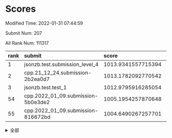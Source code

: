 # Scores

Modified Time: 2022-01-31 07:44:59

Submit Num: 207

All Rank Num: 111317

| rank |               submit               |       score        |       sigma        | pk_num |
| :--- | :--------------------------------- | :----------------- | :----------------- | :----- |
| 1    | jsonzb.test.submission_level_4     | 1013.9341557715394 | 0.8016030108367236 | 2151   |
| 2    | cpp.21_12_24.submission-2b2ea0d7   | 1013.1782092770542 | 0.7940376388052441 | 2151   |
| 3    | jsonzb.test.test_1                 | 1012.9795916285054 | 0.8131352206743071 | 2152   |
| 54   | cpp.2022_01_09.submission-5b0e3de2 | 1005.1954257870648 | 0.7085073975085263 | 2152   |
| 55   | cpp.2022_01_09.submission-816672bd | 1004.6490267257701 | 0.7235461001630763 | 2152   |


<details>
<summary>全部</summary>

| rank |                 submit                 |       score        |       sigma        | pk_num |
| :--- | :------------------------------------- | :----------------- | :----------------- | :----- |
| 1    | jsonzb.test.submission_level_4         | 1013.9341557715394 | 0.8016030108367236 | 2151   |
| 2    | cpp.21_12_24.submission-2b2ea0d7       | 1013.1782092770542 | 0.7940376388052441 | 2151   |
| 3    | jsonzb.test.test_1                     | 1012.9795916285054 | 0.8131352206743071 | 2152   |
| 4    | gobigger.level_3.submission_level_3_5  | 1012.4706455794344 | 0.787016689199679  | 2148   |
| 5    | gobigger.level_3.submission_level_3_22 | 1011.502215567042  | 0.7570036379274007 | 2149   |
| 6    | gobigger.level_3.submission_level_3_8  | 1011.3427655203044 | 0.7774325970329061 | 2156   |
| 7    | gobigger.level_3.submission_level_3_39 | 1011.3010646296703 | 0.7734233856715226 | 2150   |
| 8    | gobigger.level_3.submission_level_3_10 | 1011.2051178944548 | 0.7678910384242773 | 2152   |
| 9    | gobigger.level_3.submission_level_3_27 | 1011.1486759648328 | 0.7733361205710485 | 2151   |
| 10   | gobigger.level_3.submission_level_3_24 | 1010.9682917263608 | 0.7928828598996929 | 2153   |
| 11   | gobigger.level_3.submission_level_3_45 | 1010.921802765496  | 0.7699189500408649 | 2152   |
| 12   | gobigger.level_3.submission_level_3_26 | 1010.913826660144  | 0.7653766497827743 | 2151   |
| 13   | gobigger.level_3.submission_level_3_30 | 1010.5442129589451 | 0.7369070897805476 | 2147   |
| 14   | gobigger.level_3.submission_level_3_0  | 1010.4947736408549 | 0.7670604638263078 | 2150   |
| 15   | gobigger.level_3.submission_level_3_40 | 1010.3811927485372 | 0.7477963044030272 | 2152   |
| 16   | gobigger.level_3.submission_level_3_28 | 1010.1359255921718 | 0.7736415003710556 | 2155   |
| 17   | gobigger.level_3.submission_level_3_44 | 1010.0752326543018 | 0.7664528452305936 | 2147   |
| 18   | gobigger.level_3.submission_level_3_35 | 1009.9798555061378 | 0.7666786203809985 | 2154   |
| 19   | gobigger.level_3.submission_level_3_37 | 1009.8796163579754 | 0.7480228221532396 | 2155   |
| 20   | gobigger.level_3.submission_level_3_20 | 1009.8413783480253 | 0.7871395418727876 | 2146   |
| 21   | gobigger.level_3.submission_level_3_12 | 1009.8302597905165 | 0.7571217250486182 | 2146   |
| 22   | gobigger.level_3.submission_level_3_7  | 1009.8101033791845 | 0.7597062575033484 | 2153   |
| 23   | gobigger.level_3.submission_level_3_41 | 1009.7924407824245 | 0.7615220853672234 | 2156   |
| 24   | gobigger.level_3.submission_level_3_36 | 1009.6958375890512 | 0.7588128563888752 | 2153   |
| 25   | gobigger.level_3.submission_level_3_49 | 1009.6220509087153 | 0.7557083565660373 | 2149   |
| 26   | gobigger.level_3.submission_level_3_19 | 1009.6078818919101 | 0.737484854018031  | 2150   |
| 27   | gobigger.level_3.submission_level_3_43 | 1009.6037745900799 | 0.7537617696627109 | 2149   |
| 28   | gobigger.level_3.submission_level_3_6  | 1009.5794972356437 | 0.7730454891711798 | 2150   |
| 29   | gobigger.level_3.submission_level_3_29 | 1009.560717836572  | 0.7599873464109894 | 2145   |
| 30   | gobigger.level_3.submission_level_3_42 | 1009.5272414766157 | 0.7557161416055851 | 2150   |
| 31   | gobigger.level_3.submission_level_3_14 | 1009.5219272680047 | 0.7626239147856818 | 2148   |
| 32   | gobigger.level_3.submission_level_3_23 | 1009.4829842914331 | 0.7441560227754125 | 2154   |
| 33   | gobigger.level_3.submission_level_3_16 | 1009.4722452422566 | 0.7482811501381255 | 2147   |
| 34   | gobigger.level_3.submission_level_3_18 | 1009.4541559789141 | 0.749984766986172  | 2153   |
| 35   | gobigger.level_3.submission_level_3_17 | 1009.4112407291277 | 0.7591541574708037 | 2151   |
| 36   | gobigger.level_3.submission_level_3_13 | 1009.4058136511101 | 0.7404751089155028 | 2148   |
| 37   | gobigger.level_3.submission_level_3_3  | 1009.2661644928942 | 0.7555688732655941 | 2154   |
| 38   | gobigger.level_3.submission_level_3_32 | 1009.2619255926276 | 0.7699266070603148 | 2153   |
| 39   | gobigger.level_3.submission_level_3_33 | 1009.2608204551392 | 0.7471746646043053 | 2152   |
| 40   | gobigger.level_3.submission_level_3_9  | 1009.2262770629857 | 0.750896109850183  | 2152   |
| 41   | gobigger.level_3.submission_level_3_15 | 1009.1071453996444 | 0.742976398658341  | 2152   |
| 42   | gobigger.level_3.submission_level_3_46 | 1009.0665552259447 | 0.7605236322705184 | 2152   |
| 43   | gobigger.level_3.submission_level_3_21 | 1009.0630613603663 | 0.7472259912350036 | 2150   |
| 44   | gobigger.level_3.submission_level_3_48 | 1008.9292191879042 | 0.7419706649987916 | 2153   |
| 45   | gobigger.level_3.submission_level_3_25 | 1008.8155883857016 | 0.7565839597563118 | 2150   |
| 46   | gobigger.level_3.submission_level_3_4  | 1008.7980329573796 | 0.7349176098456542 | 2153   |
| 47   | gobigger.level_3.submission_level_3_11 | 1008.7878371293613 | 0.7489446415781954 | 2149   |
| 48   | gobigger.level_3.submission_level_3_31 | 1008.7651293820365 | 0.7451421603705725 | 2148   |
| 49   | gobigger.level_3.submission_level_3_38 | 1008.5789719242521 | 0.7424920108558462 | 2152   |
| 50   | gobigger.level_3.submission_level_3_2  | 1008.565922540501  | 0.7370750092374255 | 2150   |
| 51   | gobigger.level_3.submission_level_3_1  | 1008.4798686736544 | 0.73136130271378   | 2151   |
| 52   | gobigger.level_3.submission_level_3_34 | 1008.2812760490116 | 0.7500024156493952 | 2153   |
| 53   | gobigger.level_3.submission_level_3_47 | 1007.8159608512344 | 0.7437183530866769 | 2146   |
| 54   | cpp.2022_01_09.submission-5b0e3de2     | 1005.1954257870648 | 0.7085073975085263 | 2152   |
| 55   | cpp.2022_01_09.submission-816672bd     | 1004.6490267257701 | 0.7235461001630763 | 2152   |
| 56   | gobigger.level_1.submission_level_1_6  | 1004.5272903548753 | 0.706395289744663  | 2149   |
| 57   | gobigger.level_1.submission_level_1_27 | 1004.3919911891772 | 0.7298634089151066 | 2150   |
| 58   | gobigger.level_1.submission_level_1_34 | 1004.3223500102257 | 0.7263179066103792 | 2147   |
| 59   | gobigger.level_1.submission_level_1_47 | 1004.2839481662462 | 0.7081680853586314 | 2152   |
| 60   | gobigger.level_1.submission_level_1_42 | 1004.1553519338981 | 0.7273584552305586 | 2154   |
| 61   | gobigger.level_1.submission_level_1_8  | 1004.0716436864942 | 0.7137649648787451 | 2157   |
| 62   | gobigger.level_1.submission_level_1_19 | 1004.0454606220126 | 0.7198487255520243 | 2155   |
| 63   | gobigger.level_1.submission_level_1_16 | 1003.9658803490217 | 0.7164570305194787 | 2155   |
| 64   | gobigger.level_1.submission_level_1_0  | 1003.908533433107  | 0.7209804137637492 | 2155   |
| 65   | gobigger.level_1.submission_level_1_30 | 1003.8923203882862 | 0.7166508153079628 | 2149   |
| 66   | gobigger.level_1.submission_level_1_46 | 1003.8777576042048 | 0.7261354283739154 | 2153   |
| 67   | gobigger.level_1.submission_level_1_43 | 1003.8468608123763 | 0.7085046897677971 | 2153   |
| 68   | gobigger.level_1.submission_level_1_49 | 1003.8317548174708 | 0.7146219950080156 | 2150   |
| 69   | gobigger.level_1.submission_level_1_37 | 1003.8238990081802 | 0.7161142395788155 | 2154   |
| 70   | gobigger.level_1.submission_level_1_2  | 1003.7519272942667 | 0.7083496336832168 | 2153   |
| 71   | gobigger.level_1.submission_level_1_24 | 1003.7484293669279 | 0.7106377980957556 | 2153   |
| 72   | gobigger.level_1.submission_level_1_41 | 1003.7444044840488 | 0.721808004367389  | 2149   |
| 73   | gobigger.level_1.submission_level_1_23 | 1003.6786048207283 | 0.7175330004686512 | 2153   |
| 74   | gobigger.level_1.submission_level_1_32 | 1003.6196645917533 | 0.7132252857859772 | 2152   |
| 75   | gobigger.level_1.submission_level_1_21 | 1003.5949413904616 | 0.7152279621579494 | 2149   |
| 76   | gobigger.level_1.submission_level_1_38 | 1003.5704870950544 | 0.7078326569273189 | 2150   |
| 77   | gobigger.level_1.submission_level_1_31 | 1003.4378824187081 | 0.7110942538701036 | 2150   |
| 78   | gobigger.level_1.submission_level_1_48 | 1003.3936753581906 | 0.7051819931914121 | 2153   |
| 79   | gobigger.level_1.submission_level_1_25 | 1003.3129615088386 | 0.711095858390117  | 2152   |
| 80   | gobigger.level_1.submission_level_1_13 | 1003.297524943834  | 0.7103536769180284 | 2150   |
| 81   | gobigger.level_1.submission_level_1_39 | 1003.2439945970777 | 0.7058851564949729 | 2152   |
| 82   | gobigger.level_1.submission_level_1_22 | 1003.2275761524953 | 0.716678458368542  | 2153   |
| 83   | gobigger.level_1.submission_level_1_17 | 1003.1020419166158 | 0.7187279609109491 | 2154   |
| 84   | gobigger.level_1.submission_level_1_4  | 1003.0477952299534 | 0.7175515431554778 | 2154   |
| 85   | gobigger.level_1.submission_level_1_11 | 1002.9897574146553 | 0.7226370689908658 | 2155   |
| 86   | gobigger.level_1.submission_level_1_7  | 1002.9796180406033 | 0.7112248948049701 | 2150   |
| 87   | gobigger.level_1.submission_level_1_20 | 1002.9637602217988 | 0.7045846162761024 | 2148   |
| 88   | gobigger.level_1.submission_level_1_44 | 1002.9528181903438 | 0.7025992950435557 | 2147   |
| 89   | gobigger.level_1.submission_level_1_5  | 1002.8805997771165 | 0.7092281240887074 | 2152   |
| 90   | gobigger.level_1.submission_level_1_45 | 1002.8390448686573 | 0.7163786547024025 | 2153   |
| 91   | gobigger.level_1.submission_level_1_35 | 1002.7928283053413 | 0.7060224966944315 | 2149   |
| 92   | gobigger.level_1.submission_level_1_1  | 1002.7823496744303 | 0.7134778913896068 | 2148   |
| 93   | gobigger.level_1.submission_level_1_14 | 1002.7819493774214 | 0.7114019867311353 | 2153   |
| 94   | gobigger.level_1.submission_level_1_28 | 1002.7483025031445 | 0.7119357851763174 | 2151   |
| 95   | gobigger.level_1.submission_level_1_15 | 1002.7051292818219 | 0.7280912226480594 | 2147   |
| 96   | gobigger.level_1.submission_level_1_26 | 1002.6936810890129 | 0.7169552558572317 | 2149   |
| 97   | gobigger.level_1.submission_level_1_40 | 1002.3789863615747 | 0.7110782695724198 | 2153   |
| 98   | gobigger.level_1.submission_level_1_9  | 1002.3364663828219 | 0.7012964160659121 | 2158   |
| 99   | gobigger.level_1.submission_level_1_12 | 1002.21242593988   | 0.7015051974361302 | 2148   |
| 100  | gobigger.level_1.submission_level_1_10 | 1001.848117593878  | 0.7135027488006889 | 2151   |
| 101  | gobigger.level_1.submission_level_1_29 | 1001.6908837064153 | 0.7132731597617805 | 2153   |
| 102  | gobigger.level_1.submission_level_1_36 | 1001.456290329742  | 0.7039306469278452 | 2149   |
| 103  | gobigger.level_1.submission_level_1_33 | 1001.2709616330274 | 0.7159495965342468 | 2152   |
| 104  | gobigger.level_1.submission_level_1_18 | 1001.2674971928369 | 0.7072602384093456 | 2160   |
| 105  | gobigger.level_1.submission_level_1_3  | 1000.8976195624984 | 0.7121772751317385 | 2150   |
| 106  | gobigger.random.submission_random_28   | 997.5334696218108  | 0.7075506800482226 | 2150   |
| 107  | gobigger.random.submission_random_45   | 997.5295378404478  | 0.7162278446112024 | 2150   |
| 108  | gobigger.random.submission_random_8    | 997.520789680603   | 0.7189476761059684 | 2150   |
| 109  | gobigger.random.submission_random_37   | 997.0839661907821  | 0.7115076746987276 | 2148   |
| 110  | gobigger.random.submission_random_20   | 996.9049659489076  | 0.7058357544173253 | 2148   |
| 111  | gobigger.random.submission_random_12   | 996.8360108561325  | 0.7174185627942028 | 2151   |
| 112  | gobigger.random.submission_random_4    | 996.7941945974009  | 0.7100322862898825 | 2151   |
| 113  | gobigger.random.submission_random_19   | 996.6841065781534  | 0.7053211319319295 | 2154   |
| 114  | gobigger.random.submission_random_38   | 996.6563038859447  | 0.7102675207735645 | 2148   |
| 115  | gobigger.random.submission_random_3    | 996.611278874361   | 0.6983557676190442 | 2157   |
| 116  | gobigger.random.submission_random_11   | 996.5290288014364  | 0.710998957510721  | 2151   |
| 117  | gobigger.random.submission_random_14   | 996.524896008549   | 0.7202207996423811 | 2153   |
| 118  | gobigger.random.submission_random_48   | 996.4385716329433  | 0.6926011272417376 | 2150   |
| 119  | gobigger.random.submission_random_33   | 996.3554197532998  | 0.7037385915558835 | 2152   |
| 120  | gobigger.random.submission_random_5    | 996.3112374928943  | 0.7071089515968829 | 2150   |
| 121  | gobigger.random.submission_random_7    | 996.3035762649255  | 0.7052261268749809 | 2152   |
| 122  | gobigger.random.submission_random_42   | 996.2320318353011  | 0.7109608106864825 | 2150   |
| 123  | gobigger.random.submission_random_17   | 996.1898910092087  | 0.7104260305767828 | 2147   |
| 124  | gobigger.random.submission_random_40   | 996.1168638942959  | 0.725514415268035  | 2143   |
| 125  | gobigger.random.submission_random_16   | 996.1072066871526  | 0.7079946134129156 | 2150   |
| 126  | gobigger.random.submission_random_34   | 996.0725050855035  | 0.7136076797433621 | 2150   |
| 127  | gobigger.random.submission_random_24   | 996.040014912048   | 0.7148282984231575 | 2156   |
| 128  | gobigger.random.submission_random_46   | 996.0269026235147  | 0.7154862184793548 | 2151   |
| 129  | gobigger.random.submission_random_30   | 995.9734508607236  | 0.7193755474851405 | 2155   |
| 130  | gobigger.random.submission_random_9    | 995.9611130720684  | 0.6977734235082511 | 2153   |
| 131  | gobigger.random.submission_random_6    | 995.9460300667805  | 0.7110674872780205 | 2148   |
| 132  | gobigger.random.submission_random_2    | 995.9032700179565  | 0.7023517424068195 | 2157   |
| 133  | gobigger.random.submission_random_0    | 995.8646985485227  | 0.7187159765945472 | 2153   |
| 134  | gobigger.random.submission_random_26   | 995.8334687094675  | 0.70176353799283   | 2155   |
| 135  | gobigger.random.submission_random_32   | 995.7351478979919  | 0.7099024853086284 | 2152   |
| 136  | gobigger.random.submission_random_22   | 995.6757461699757  | 0.7106285302182702 | 2151   |
| 137  | gobigger.random.submission_random_25   | 995.6746221462848  | 0.7148766447199191 | 2150   |
| 138  | gobigger.random.submission_random_27   | 995.6310774003829  | 0.7118858007278897 | 2153   |
| 139  | gobigger.random.submission_random_18   | 995.5938656780202  | 0.7063394943141635 | 2152   |
| 140  | gobigger.random.submission_random_35   | 995.5406491303372  | 0.7118754873306646 | 2153   |
| 141  | gobigger.random.submission_random_41   | 995.5072213954239  | 0.7126405137292621 | 2152   |
| 142  | gobigger.random.submission_random_13   | 995.4957053614319  | 0.7123489226439442 | 2150   |
| 143  | gobigger.random.submission_random_31   | 995.4842269081398  | 0.7334345014879081 | 2151   |
| 144  | gobigger.random.submission_random_47   | 995.4799768172944  | 0.70998747532574   | 2146   |
| 145  | gobigger.random.submission_random_43   | 995.4641005319739  | 0.7157056245214833 | 2152   |
| 146  | gobigger.random.submission_random_1    | 995.4095026569069  | 0.7172545262005534 | 2147   |
| 147  | gobigger.random.submission_random_36   | 995.4020745025219  | 0.715331286024673  | 2148   |
| 148  | gobigger.random.submission_random_15   | 995.3783541312299  | 0.7199818077129496 | 2154   |
| 149  | gobigger.random.submission_random_10   | 995.3656110227342  | 0.7155673864059051 | 2153   |
| 150  | gobigger.random.submission_random_29   | 995.3492476037451  | 0.7186698595362091 | 2151   |
| 151  | gobigger.random.submission_random_44   | 995.3487683417989  | 0.7216515192074849 | 2150   |
| 152  | gobigger.random.submission_random_49   | 995.3269072257176  | 0.7070432786852934 | 2150   |
| 153  | gobigger.random.submission_random_21   | 995.2830023547481  | 0.6955935380416131 | 2159   |
| 154  | gobigger.random.submission_random_23   | 995.169233311754   | 0.7018397827576309 | 2149   |
| 155  | gobigger.random.submission_random_39   | 994.6149866902283  | 0.7248709340967536 | 2154   |
| 156  | gobigger.level_2.submission_level_2_2  | 994.232334214443   | 0.7346288020137375 | 2151   |
| 157  | gobigger.level_2.submission_level_2_49 | 993.6486419422527  | 0.7264065867163567 | 2149   |
| 158  | gobigger.level_2.submission_level_2_16 | 993.5174946276422  | 0.7234640704223666 | 2149   |
| 159  | gobigger.level_2.submission_level_2_44 | 993.3171218266945  | 0.7193430302745591 | 2149   |
| 160  | gobigger.level_2.submission_level_2_4  | 993.3007406188568  | 0.7303301982984063 | 2143   |
| 161  | gobigger.level_2.submission_level_2_45 | 993.296183827614   | 0.7382640666989024 | 2158   |
| 162  | gobigger.level_2.submission_level_2_15 | 993.2083126905486  | 0.7447199217614316 | 2148   |
| 163  | gobigger.level_2.submission_level_2_23 | 993.1896923225057  | 0.7369928159515865 | 2149   |
| 164  | gobigger.level_2.submission_level_2_39 | 993.0736300531653  | 0.7601128679331014 | 2151   |
| 165  | gobigger.level_2.submission_level_2_34 | 992.992281292008   | 0.7244000794550626 | 2149   |
| 166  | gobigger.level_2.submission_level_2_9  | 992.9503809733948  | 0.7312718772156439 | 2150   |
| 167  | gobigger.level_2.submission_level_2_26 | 992.9030900152053  | 0.7439035925350564 | 2150   |
| 168  | gobigger.level_2.submission_level_2_11 | 992.8162858440801  | 0.7352531185105521 | 2153   |
| 169  | gobigger.level_2.submission_level_2_10 | 992.7955022318168  | 0.7272173975042935 | 2152   |
| 170  | gobigger.level_2.submission_level_2_48 | 992.7431927066401  | 0.7370045173496895 | 2153   |
| 171  | gobigger.level_2.submission_level_2_38 | 992.6573825579798  | 0.7402421119986459 | 2147   |
| 172  | gobigger.level_2.submission_level_2_3  | 992.5418534045269  | 0.733423612371784  | 2150   |
| 173  | gobigger.level_2.submission_level_2_1  | 992.4472418024155  | 0.7463875696036355 | 2153   |
| 174  | gobigger.level_2.submission_level_2_13 | 992.2490026447241  | 0.7372818267075595 | 2155   |
| 175  | gobigger.level_2.submission_level_2_36 | 992.1677402091868  | 0.7460456655143841 | 2151   |
| 176  | gobigger.level_2.submission_level_2_17 | 992.0968878460861  | 0.7451190878554659 | 2150   |
| 177  | gobigger.level_2.submission_level_2_6  | 992.0928011816545  | 0.7305012165210625 | 2152   |
| 178  | gobigger.level_2.submission_level_2_20 | 992.0926725262235  | 0.7376994488055041 | 2154   |
| 179  | gobigger.level_2.submission_level_2_40 | 992.043535924268   | 0.7445597015486062 | 2148   |
| 180  | gobigger.level_2.submission_level_2_21 | 992.0413381927578  | 0.7476866416017861 | 2145   |
| 181  | gobigger.level_2.submission_level_2_37 | 991.9613305637106  | 0.7290355077211433 | 2152   |
| 182  | gobigger.level_2.submission_level_2_28 | 991.8883674642368  | 0.7477276300975647 | 2150   |
| 183  | gobigger.level_2.submission_level_2_27 | 991.8596274533705  | 0.7584727863575328 | 2151   |
| 184  | gobigger.level_2.submission_level_2_30 | 991.8305828701394  | 0.7449547824842493 | 2148   |
| 185  | gobigger.level_2.submission_level_2_24 | 991.8263989989669  | 0.7396959140689272 | 2150   |
| 186  | gobigger.level_2.submission_level_2_33 | 991.822313158869   | 0.7516973526462054 | 2150   |
| 187  | gobigger.level_2.submission_level_2_12 | 991.8032250798152  | 0.7401505489054526 | 2154   |
| 188  | gobigger.level_2.submission_level_2_42 | 991.7353503680487  | 0.7674195409137634 | 2151   |
| 189  | gobigger.level_2.submission_level_2_18 | 991.7259138286352  | 0.7529601385660744 | 2145   |
| 190  | gobigger.level_2.submission_level_2_22 | 991.6150689976024  | 0.7438728346956774 | 2151   |
| 191  | gobigger.level_2.submission_level_2_31 | 991.5930804087184  | 0.7495719385979919 | 2154   |
| 192  | gobigger.level_2.submission_level_2_5  | 991.5366317388439  | 0.7402207986934595 | 2151   |
| 193  | gobigger.level_2.submission_level_2_35 | 991.5293298333033  | 0.7358912685950962 | 2152   |
| 194  | gobigger.level_2.submission_level_2_19 | 991.4439872623477  | 0.737478707349912  | 2148   |
| 195  | gobigger.level_2.submission_level_2_25 | 991.4110203122611  | 0.7521289985732368 | 2149   |
| 196  | gobigger.level_2.submission_level_2_7  | 991.3959828030758  | 0.7318236278414759 | 2153   |
| 197  | gobigger.level_2.submission_level_2_32 | 991.3373505655293  | 0.7596341076161081 | 2152   |
| 198  | gobigger.level_2.submission_level_2_46 | 991.1439202025505  | 0.7589412717124385 | 2149   |
| 199  | gobigger.level_2.submission_level_2_29 | 991.1041922445334  | 0.7563683656723136 | 2152   |
| 200  | gobigger.level_2.submission_level_2_47 | 991.0385616721836  | 0.7553383240142426 | 2149   |
| 201  | gobigger.level_2.submission_level_2_0  | 990.8937188349474  | 0.7592940173859128 | 2153   |
| 202  | gobigger.level_2.submission_level_2_8  | 990.7249598723374  | 0.7812241431446844 | 2151   |
| 203  | gobigger.level_2.submission_level_2_41 | 990.698250103997   | 0.7666629257467552 | 2148   |
| 204  | gobigger.level_2.submission_level_2_43 | 990.6796283368188  | 0.7641402396749295 | 2149   |
| 205  | gobigger.level_2.submission_level_2_14 | 990.1827817221595  | 0.7648876674708556 | 2153   |
| 206  | gobigger.none.submission_none_1        | 978.7542443432362  | 1.227450085561977  | 2149   |
| 207  | gobigger.none.submission_none_0        | 977.5198550376213  | 1.27089731527437   | 2154   |

</details>
